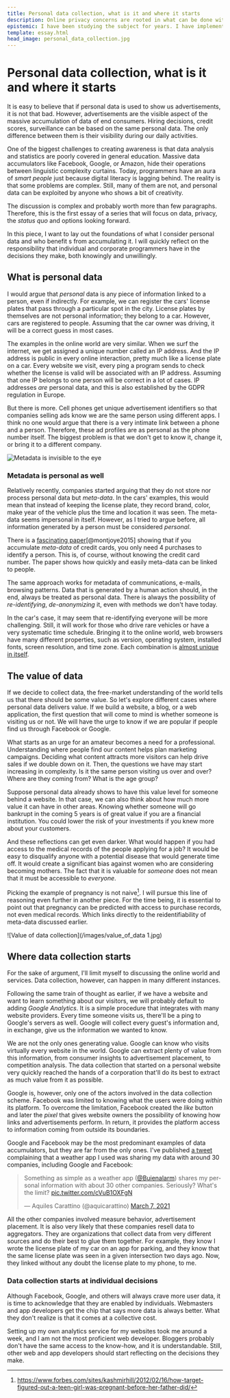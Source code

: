 ```yaml
---
title: Personal data collection, what is it and where it starts
description: Online privacy concerns are rooted in what can be done with user data. However, there is little effort in explaining the far reaches of data collection
epistemic: I have been studying the subject for years. I have implemented my own data analysis algorithms and analytics service
template: essay.html
head_image: personal_data_collection.jpg
---
```

# Personal data collection, what is it and where it starts
It is easy to believe that if personal data is used to show us advertisements, it is not that bad. However, advertisements are the visible aspect of the massive accumulation of data of end consumers. Hiring decisions, credit scores, surveillance can be based on the same personal data. The only difference between them is their visibility during our daily activities.  

One of the biggest challenges to creating awareness is that data analysis and statistics are poorly covered in general education. Massive data accumulators like Facebook, Google, or Amazon, hide their operations between linguistic complexity curtains. Today, programmers have an aura of *smart people* just because digital literacy is lagging behind. The reality is that some problems are complex. Still, many of them are not, and personal data can be exploited by anyone who shows a bit of creativity. 

The discussion is complex and probably worth more than few paragraphs. Therefore, this is the first essay of a series that will focus on data, privacy, the *status quo* and options looking forward. 

In this piece, I want to lay out the foundations of what I consider personal data and who benefit s from accumulating it. I will quickly reflect on the responsibility that individual and corporate programmers have in the decisions they make, both knowingly and unwillingly. 

## What is personal data
I would argue that *personal* data is any piece of information linked to a person, even if indirectly. For example, we can register the cars' license plates that pass through a particular spot in the city. License plates by themselves are not personal information; they belong to a car. However, cars are registered to people. Assuming that the car owner was driving, it will be a correct guess in most cases. 

The examples in the online world are very similar. When we surf the internet, we get assigned a unique number called an IP address. And the IP address is public in every online interaction, pretty much like a license plate on a car. Every website we visit, every ping a program sends to check whether the license is valid will be associated with an IP address. Assuming that one IP belongs to one person will be correct in a lot of cases. IP addresses *are* personal data, and this is also established by the GDPR regulation in Europe. 

But there is more. Cell phones get unique advertisement identifiers so that companies selling ads know we are the same person using different apps. I think no one would argue that there is a very intimate link between a phone and a person. Therefore, these ad profiles are as personal as the phone number itself. The biggest problem is that we don't get to know it, change it, or bring it to a different company. 

![Metadata is invisible to the eye](/images/metadata.jpg)
### Metadata is personal as well
Relatively recently, companies started arguing that they do not store nor process personal data but *meta-data*. In the cars' examples, this would mean that instead of keeping the license plate, they record brand, color, make year of the vehicle plus the time and location it was seen. The meta-data seems impersonal in itself. However, as I tried to argue before, all information generated by a person must be considered *personal*. 

There is a [fascinating paper](https://science.sciencemag.org/content/347/6221/536)[@montjoye2015] showing that if you accumulate *meta-data* of credit cards, you only need 4 purchases to identify a person. This is, of course, without knowing the credit card number. The paper shows how quickly and easily meta-data can be linked to people. 

The same approach works for metadata of communications, e-mails, browsing patterns. Data that is generated by a human action should, in the end, always be treated as personal data. There is always the possibility of *re-identifying*, *de-anonymizing* it, even with methods we don't have today. 

In the car's case, it may seem that re-identifying everyone will be more challenging. Still, it will work for those who drive rare vehicles or have a very systematic time schedule. Bringing it to the online world, web browsers have many different properties, such as version, operating system, installed fonts, screen resolution, and time zone. Each combination is [almost unique in itself](https://amiunique.org/fp). 

## The value of data
If we decide to collect data, the free-market understanding of the world tells us that there should be some value. So let's explore different cases where personal data delivers value. If we build a website, a blog, or a web application, the first question that will come to mind is whether someone is visiting us or not. We will have the urge to know if we are popular if people find us through Facebook or Google. 

What starts as an urge for an amateur becomes a need for a professional. Understanding where people find our content helps plan marketing campaigns. Deciding what content attracts more visitors can help drive sales if we double down on it. Then, the questions we have may start increasing in complexity. Is it the same person visiting us over and over? Where are they coming from? What is the age group? 

Suppose personal data already shows to have this value level for someone behind a website. In that case, we can also think about how much more value it can have in other areas. Knowing whether someone will go bankrupt in the coming 5 years is of great value if you are a financial institution. You could lower the risk of your investments if you knew more about your customers. 

And these reflections can get even darker. What would happen if you had access to the medical records of the people applying for a job? It would be easy to disqualify anyone with a potential disease that would generate time off. It would create a significant bias against women who are considering becoming mothers. The fact that it is valuable for *someone* does not mean that it must be accessible to *everyone*. 

Picking the example of pregnancy is not naive[^1]. I will pursue this line of reasoning even further in another piece. For the time being, it is essential to point out that pregnancy can be predicted with access to purchase records, not even medical records. Which links directly to the reidentifiability of meta-data discussed earlier. 

![Value of data collection](/images/value_of_data 1.jpg)

## Where data collection starts
For the sake of argument, I'll limit myself to discussing the online world and services. Data collection, however, can happen in many different instances. 

Following the same train of thought as earlier, if we have a website and want to learn something about our visitors, we will probably default to adding *Google Analytics*. It is a simple procedure that integrates with many website providers. Every time someone visits us, there'll be a ping to Google's servers as well. Google will collect every guest's information and, in exchange, give us the information we wanted to know. 

We are not the only ones generating value. Google can know who visits virtually every website in the world. Google can extract plenty of value from this information, from consumer insights to advertisement placement, to competition analysis. The data collection that started on a personal website very quickly reached the hands of a corporation that'll do its best to extract as much value from it as possible. 

Google is, however, only one of the actors involved in the data collection scheme. Facebook was limited to knowing what the users were doing *within* its platform. To overcome the limitation, Facebook created the *like* button and later the *pixel* that gives website owners the possibility of knowing how links and advertisements perform. In return, it provides the platform access to information coming from outside its boundaries. 

Google and Facebook may be the most predominant examples of data accumulators, but they are far from the only ones. I've published [a tweet](https://twitter.com/aquicarattino/status/1368493316854194182) complaining that a weather app I used was sharing my data with around 30 companies, including Google and Facebook:

<blockquote class="twitter-tweet"><p lang="en" dir="ltr">Something as simple as a weather app (<a href="https://twitter.com/Buienalarm?ref_src=twsrc%5Etfw">@Buienalarm</a>) shares my personal information with about 30 other companies. Seriously? What&#39;s the limit? <a href="https://t.co/cVuB1OXFgN">pic.twitter.com/cVuB1OXFgN</a></p>&mdash; Aquiles Carattino (@aquicarattino) <a href="https://twitter.com/aquicarattino/status/1368493316854194182?ref_src=twsrc%5Etfw">March 7, 2021</a></blockquote> <script async src="https://platform.twitter.com/widgets.js" charset="utf-8"></script> 

All the other companies involved measure behavior, advertisement placement. It is also very likely that these companies resell data to aggregators. They are organizations that collect data from very different sources and do their best to glue them together. For example, they know I wrote the license plate of my car on an app for parking, and they know that the same license plate was seen in a given intersection two days ago. Now, they linked without any doubt the license plate to my phone, to me. 

### Data collection starts at individual decisions
Although Facebook, Google, and others will always crave more user data, it is time to acknowledge that they are enabled by individuals. Webmasters and app developers get the chip that says more data is always better. What they don't realize is that it comes at a collective cost. 

Setting up my own analytics service for my websites took me around a week, and I am not the most proficient web developer. Bloggers probably don't have the same access to the know-how, and it is understandable. Still, other web and app developers should start reflecting on the decisions they make. 


[^1]: https://www.forbes.com/sites/kashmirhill/2012/02/16/how-target-figured-out-a-teen-girl-was-pregnant-before-her-father-did/